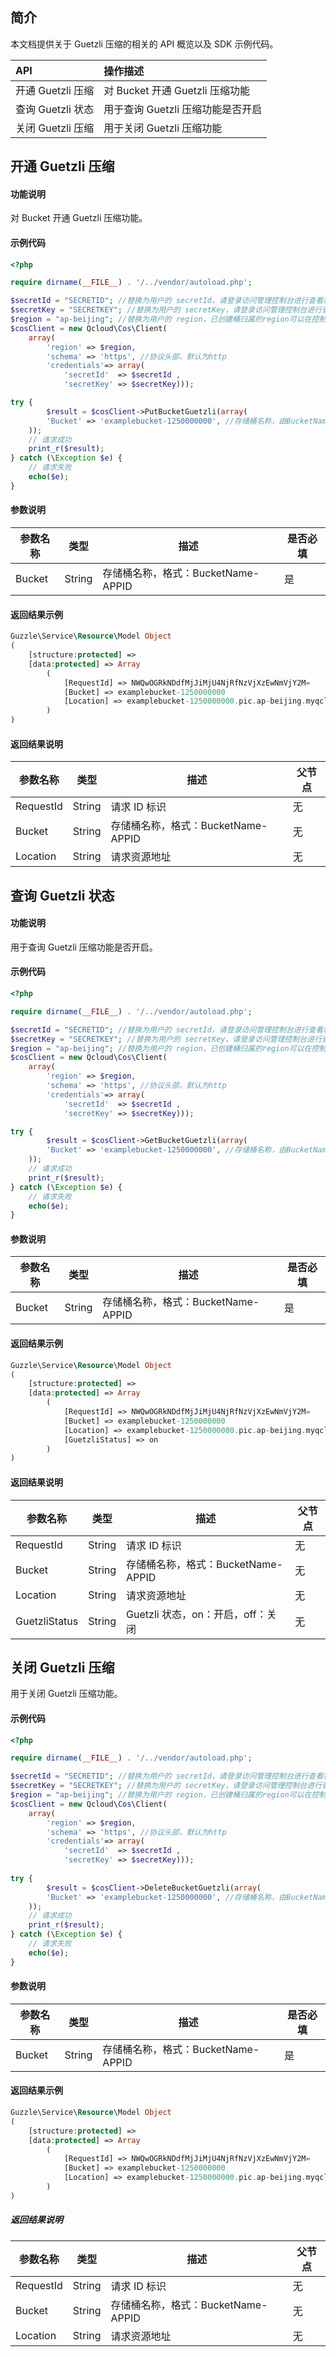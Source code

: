 ## 简介

本文档提供关于 Guetzli 压缩的相关的 API 概览以及 SDK 示例代码。

| API           |  操作描述               |
| :--------------- | :------------------ |
| 开通 Guetzli 压缩 | 对 Bucket 开通 Guetzli 压缩功能   |
| 查询 Guetzli 状态 |用于查询 Guetzli 压缩功能是否开启 |
|关闭 Guetzli 压缩 |   用于关闭 Guetzli 压缩功能   |

## 开通 Guetzli 压缩

#### 功能说明

对 Bucket 开通 Guetzli 压缩功能。

#### 示例代码

```php
<?php

require dirname(__FILE__) . '/../vendor/autoload.php';

$secretId = "SECRETID"; //替换为用户的 secretId，请登录访问管理控制台进行查看和管理，https://console.cloud.tencent.com/cam/capi
$secretKey = "SECRETKEY"; //替换为用户的 secretKey，请登录访问管理控制台进行查看和管理，https://console.cloud.tencent.com/cam/capi
$region = "ap-beijing"; //替换为用户的 region，已创建桶归属的region可以在控制台查看，https://console.cloud.tencent.com/cos5/bucket
$cosClient = new Qcloud\Cos\Client(
    array(
        'region' => $region,
        'schema' => 'https', //协议头部，默认为http
        'credentials'=> array(
            'secretId'  => $secretId ,
            'secretKey' => $secretKey)));

try {
        $result = $cosClient->PutBucketGuetzli(array(
        'Bucket' => 'examplebucket-1250000000', //存储桶名称，由BucketName-Appid 组成，可以在COS控制台查看 https://console.cloud.tencent.com/cos5/bucket
    ));
    // 请求成功
    print_r($result);
} catch (\Exception $e) {
    // 请求失败
    echo($e);
}
```

#### 参数说明

| 参数名称             | 类型        | 描述                                                         | 是否必填 |
| -------------------- | ----------- | ------------------------------------------------------------ | -------- |
| Bucket          | String      | 存储桶名称，格式：BucketName-APPID                        | 是       |

#### 返回结果示例

```php
Guzzle\Service\Resource\Model Object
(
    [structure:protected] => 
    [data:protected] => Array
        (
            [RequestId] => NWQwOGRkNDdfMjJiMjU4NjRfNzVjXzEwNmVjY2M=
            [Bucket] => examplebucket-1250000000
            [Location] => examplebucket-1250000000.pic.ap-beijing.myqcloud.com/
        )
)

```

#### 返回结果说明

| 参数名称             | 类型        | 描述                                          | 父节点  |
| -------------------- | ----------- | ------------------------------------------------- | ------ |
| RequestId             | String      | 请求 ID 标识                                | 无     |
| Bucket               | String      | 存储桶名称，格式：BucketName-APPID              | 无     |
| Location             | String      | 请求资源地址                                 | 无     |

## 查询 Guetzli 状态

#### 功能说明

用于查询 Guetzli 压缩功能是否开启。

#### 示例代码

```php
<?php

require dirname(__FILE__) . '/../vendor/autoload.php';

$secretId = "SECRETID"; //替换为用户的 secretId，请登录访问管理控制台进行查看和管理，https://console.cloud.tencent.com/cam/capi
$secretKey = "SECRETKEY"; //替换为用户的 secretKey，请登录访问管理控制台进行查看和管理，https://console.cloud.tencent.com/cam/capi
$region = "ap-beijing"; //替换为用户的 region，已创建桶归属的region可以在控制台查看，https://console.cloud.tencent.com/cos5/bucket
$cosClient = new Qcloud\Cos\Client(
    array(
        'region' => $region,
        'schema' => 'https', //协议头部，默认为http
        'credentials'=> array(
            'secretId'  => $secretId ,
            'secretKey' => $secretKey)));

try {
        $result = $cosClient->GetBucketGuetzli(array(
        'Bucket' => 'examplebucket-1250000000', //存储桶名称，由BucketName-Appid 组成，可以在COS控制台查看 https://console.cloud.tencent.com/cos5/bucket
    ));
    // 请求成功
    print_r($result);
} catch (\Exception $e) {
    // 请求失败
    echo($e);
}
```

#### 参数说明

| 参数名称             | 类型        | 描述                                                         | 是否必填 |
| -------------------- | ----------- | ------------------------------------------------------------ | -------- |
| Bucket          | String      | 存储桶名称，格式：BucketName-APPID                        | 是       |

#### 返回结果示例

```php
Guzzle\Service\Resource\Model Object
(
    [structure:protected] => 
    [data:protected] => Array
        (
            [RequestId] => NWQwOGRkNDdfMjJiMjU4NjRfNzVjXzEwNmVjY2M=
            [Bucket] => examplebucket-1250000000
            [Location] => examplebucket-1250000000.pic.ap-beijing.myqcloud.com/
            [GuetzliStatus] => on
        )
)

```

#### 返回结果说明

| 参数名称             | 类型        | 描述                                          | 父节点  |
| -------------------- | ----------- | ------------------------------------------------- | ------ |
| RequestId             | String      | 请求 ID 标识                                | 无     |
| Bucket               | String      | 存储桶名称，格式：BucketName-APPID              | 无     |
| Location             | String      | 请求资源地址                                 | 无     |
| GuetzliStatus         | String      | Guetzli 状态，on：开启，off：关闭                | 无     |

## 关闭 Guetzli 压缩

用于关闭 Guetzli 压缩功能。

#### 示例代码

```php
<?php

require dirname(__FILE__) . '/../vendor/autoload.php';

$secretId = "SECRETID"; //替换为用户的 secretId，请登录访问管理控制台进行查看和管理，https://console.cloud.tencent.com/cam/capi
$secretKey = "SECRETKEY"; //替换为用户的 secretKey，请登录访问管理控制台进行查看和管理，https://console.cloud.tencent.com/cam/capi
$region = "ap-beijing"; //替换为用户的 region，已创建桶归属的region可以在控制台查看，https://console.cloud.tencent.com/cos5/bucket
$cosClient = new Qcloud\Cos\Client(
    array(
        'region' => $region,
        'schema' => 'https', //协议头部，默认为http
        'credentials'=> array(
            'secretId'  => $secretId ,
            'secretKey' => $secretKey)));
            
try {
        $result = $cosClient->DeleteBucketGuetzli(array(
        'Bucket' => 'examplebucket-1250000000', //存储桶名称，由BucketName-Appid 组成，可以在COS控制台查看 https://console.cloud.tencent.com/cos5/bucket
    ));
    // 请求成功
    print_r($result);
} catch (\Exception $e) {
    // 请求失败
    echo($e);
}
```

#### 参数说明

| 参数名称             | 类型        | 描述                                                         | 是否必填 |
| -------------------- | ----------- | ------------------------------------------------------------ | -------- |
| Bucket          | String      | 存储桶名称，格式：BucketName-APPID                        | 是       |

#### 返回结果示例

```php
Guzzle\Service\Resource\Model Object
(
    [structure:protected] => 
    [data:protected] => Array
        (
            [RequestId] => NWQwOGRkNDdfMjJiMjU4NjRfNzVjXzEwNmVjY2M=
            [Bucket] => examplebucket-1250000000
            [Location] => examplebucket-1250000000.pic.ap-beijing.myqcloud.com/
        )
)

```

##### 返回结果说明

| 参数名称             | 类型        | 描述                                          | 父节点  |
| -------------------- | ----------- | ------------------------------------------------- | ------ |
| RequestId             | String      | 请求 ID 标识                                | 无     |
| Bucket               | String      | 存储桶名称，格式：BucketName-APPID              | 无     |
| Location             | String      | 请求资源地址                                 | 无     |

